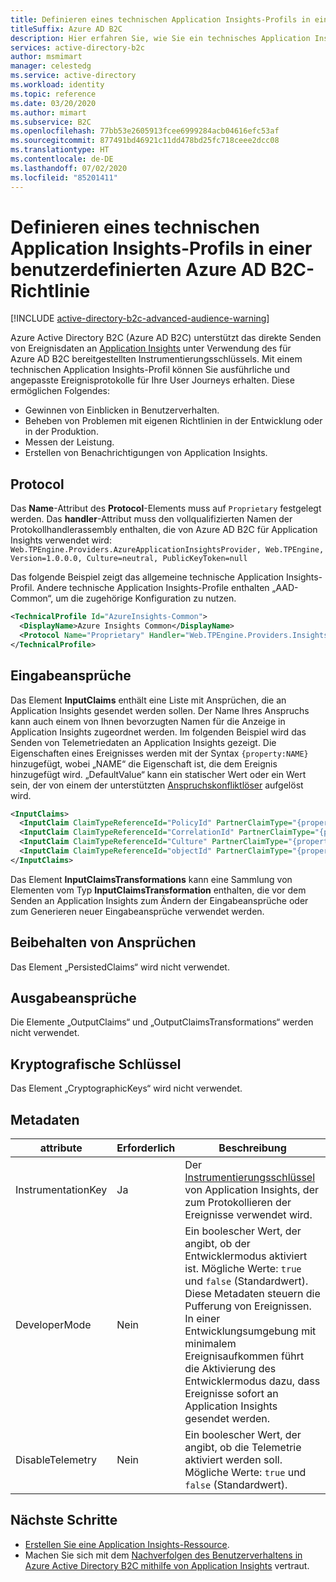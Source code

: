 ```yaml
---
title: Definieren eines technischen Application Insights-Profils in einer benutzerdefinierten Richtlinie
titleSuffix: Azure AD B2C
description: Hier erfahren Sie, wie Sie ein technisches Application Insights-Profil in einer benutzerdefinierten Richtlinie in Azure Active Directory B2C definieren.
services: active-directory-b2c
author: msmimart
manager: celestedg
ms.service: active-directory
ms.workload: identity
ms.topic: reference
ms.date: 03/20/2020
ms.author: mimart
ms.subservice: B2C
ms.openlocfilehash: 77bb53e2605913fcee6999284acb04616efc53af
ms.sourcegitcommit: 877491bd46921c11dd478bd25fc718ceee2dcc08
ms.translationtype: HT
ms.contentlocale: de-DE
ms.lasthandoff: 07/02/2020
ms.locfileid: "85201411"
---
```

# <a name="define-an-application-insights-technical-profile-in-an-azure-ad-b2c-custom-policy"></a>Definieren eines technischen Application Insights-Profils in einer benutzerdefinierten Azure AD B2C-Richtlinie

[!INCLUDE [active-directory-b2c-advanced-audience-warning](../../includes/active-directory-b2c-advanced-audience-warning.md)]

Azure Active Directory B2C (Azure AD B2C) unterstützt das direkte Senden von Ereignisdaten an [Application Insights](../azure-monitor/app/app-insights-overview.md) unter Verwendung des für Azure AD B2C bereitgestellten Instrumentierungsschlüssels.  Mit einem technischen Application Insights-Profil können Sie ausführliche und angepasste Ereignisprotokolle für Ihre User Journeys erhalten. Diese ermöglichen Folgendes:

* Gewinnen von Einblicken in Benutzerverhalten.
* Beheben von Problemen mit eigenen Richtlinien in der Entwicklung oder in der Produktion.
* Messen der Leistung.
* Erstellen von Benachrichtigungen von Application Insights.


## <a name="protocol"></a>Protocol

Das **Name**-Attribut des **Protocol**-Elements muss auf `Proprietary` festgelegt werden. Das **handler**-Attribut muss den vollqualifizierten Namen der Protokollhandlerassembly enthalten, die von Azure AD B2C für Application Insights verwendet wird: `Web.TPEngine.Providers.AzureApplicationInsightsProvider, Web.TPEngine, Version=1.0.0.0, Culture=neutral, PublicKeyToken=null`

Das folgende Beispiel zeigt das allgemeine technische Application Insights-Profil. Andere technische Application Insights-Profile enthalten „AAD-Common“, um die zugehörige Konfiguration zu nutzen.  

```xml
<TechnicalProfile Id="AzureInsights-Common">
  <DisplayName>Azure Insights Common</DisplayName>
  <Protocol Name="Proprietary" Handler="Web.TPEngine.Providers.Insights.AzureApplicationInsightsProvider, Web.TPEngine, Version=1.0.0.0, Culture=neutral, PublicKeyToken=null" />
</TechnicalProfile>
```

## <a name="input-claims"></a>Eingabeansprüche

Das Element **InputClaims** enthält eine Liste mit Ansprüchen, die an Application Insights gesendet werden sollen. Der Name Ihres Anspruchs kann auch einem von Ihnen bevorzugten Namen für die Anzeige in Application Insights zugeordnet werden. Im folgenden Beispiel wird das Senden von Telemetriedaten an Application Insights gezeigt. Die Eigenschaften eines Ereignisses werden mit der Syntax `{property:NAME}` hinzugefügt, wobei „NAME“ die Eigenschaft ist, die dem Ereignis hinzugefügt wird. „DefaultValue“ kann ein statischer Wert oder ein Wert sein, der von einem der unterstützten [Anspruchskonfliktlöser](claim-resolver-overview.md) aufgelöst wird.

```xml
<InputClaims>
  <InputClaim ClaimTypeReferenceId="PolicyId" PartnerClaimType="{property:Policy}" DefaultValue="{Policy:PolicyId}" />
  <InputClaim ClaimTypeReferenceId="CorrelationId" PartnerClaimType="{property:JourneyId}" DefaultValue="{Context:CorrelationId}" />
  <InputClaim ClaimTypeReferenceId="Culture" PartnerClaimType="{property:Culture}" DefaultValue="{Culture:RFC5646}" />
  <InputClaim ClaimTypeReferenceId="objectId" PartnerClaimType="{property:objectId}"  />
</InputClaims>
```

Das Element **InputClaimsTransformations** kann eine Sammlung von Elementen vom Typ **InputClaimsTransformation** enthalten, die vor dem Senden an Application Insights zum Ändern der Eingabeansprüche oder zum Generieren neuer Eingabeansprüche verwendet werden.

## <a name="persist-claims"></a>Beibehalten von Ansprüchen

Das Element „PersistedClaims“ wird nicht verwendet.

## <a name="output-claims"></a>Ausgabeansprüche

Die Elemente „OutputClaims“ und „OutputClaimsTransformations“ werden nicht verwendet.

## <a name="cryptographic-keys"></a>Kryptografische Schlüssel

Das Element „CryptographicKeys“ wird nicht verwendet.


## <a name="metadata"></a>Metadaten

| attribute | Erforderlich | Beschreibung |
| --------- | -------- | ----------- |
| InstrumentationKey| Ja | Der [Instrumentierungsschlüssel](../azure-monitor/app/create-new-resource.md#copy-the-instrumentation-key) von Application Insights, der zum Protokollieren der Ereignisse verwendet wird. | 
| DeveloperMode| Nein | Ein boolescher Wert, der angibt, ob der Entwicklermodus aktiviert ist. Mögliche Werte: `true` und `false` (Standardwert). Diese Metadaten steuern die Pufferung von Ereignissen. In einer Entwicklungsumgebung mit minimalem Ereignisaufkommen führt die Aktivierung des Entwicklermodus dazu, dass Ereignisse sofort an Application Insights gesendet werden.|  
|DisableTelemetry |Nein |Ein boolescher Wert, der angibt, ob die Telemetrie aktiviert werden soll. Mögliche Werte: `true` und `false` (Standardwert).| 


## <a name="next-steps"></a>Nächste Schritte

- [Erstellen Sie eine Application Insights-Ressource](../azure-monitor/app/create-new-resource.md).
- Machen Sie sich mit dem [Nachverfolgen des Benutzerverhaltens in Azure Active Directory B2C mithilfe von Application Insights](analytics-with-application-insights.md) vertraut.

